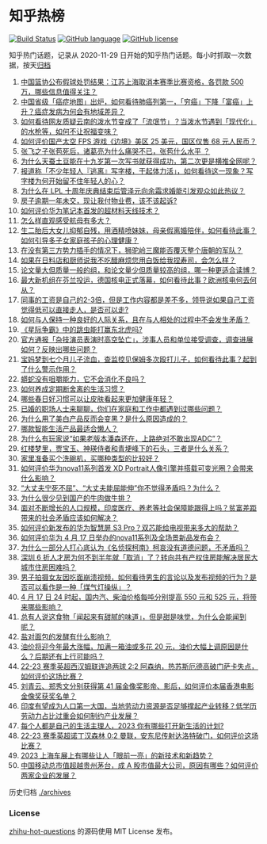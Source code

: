 # 知乎热榜
[![Build Status](https://github.com/ToWeLong/zhihu-hot-questions/workflows/CI/badge.svg)](https://github.com/ToWeLong/zhihu-hot-questions/actions)
[![GitHub language](https://img.shields.io/badge/language-golang-orange.svg)](https://golang.org/)
[![GitHub license](https://img.shields.io/github/license/ToWeLong/zhihu-hot-questions)](https://github.com/ToWeLong/zhihu-hot-questions/blob/main/LICENSE)

知乎热门话题，记录从 2020-11-29 日开始的知乎热门话题。每小时抓取一次数据，按天[归档](./archives)

<!-- BEGIN -->

1. [中国篮协公布假球处罚结果：江苏上海取消本赛季比赛资格，各罚款 500 万，哪些信息值得关注？](https://www.zhihu.com/question/596044084)
1. [中国省级「癌症地图」出炉，如何看待肺癌列第一，「穷癌」下降「富癌」上升？癌症发病为何会有地域差异？](https://www.zhihu.com/question/593010173)
1. [如何看待网友质疑云南的泼水节变成了「流氓节」？当泼水节遇到「现代化」的水枪等，如何不让祝福变味？](https://www.zhihu.com/question/595865203)
1. [如何评价国产太空 FPS 游戏《边境》美区 25 美元，国区仅售 68 元人民币？](https://www.zhihu.com/question/594497862)
1. [张飞之子张苞死后，诸葛亮为什么痛哭不已，张苞什么水平 ？](https://www.zhihu.com/question/464581905)
1. [为什么天蚕土豆能在十九岁第一次写书就获得成功，第二次更是横推全网呢？](https://www.zhihu.com/question/430339925)
1. [报道称「不少年轻人『逃离』写字楼，干起体力活」，如何看待这一现象？写字楼为何开始留不住年轻人的心？](https://www.zhihu.com/question/596040057)
1. [为什么在 LPL 十周年庆典结束后管泽元向余霜求婚能引发观众如此热议？](https://www.zhihu.com/question/595878033)
1. [房子逾期一年未交，现让我付物业费，该不该起诉?](https://www.zhihu.com/question/593280972)
1. [如何评价华为笔记本首发的超材料天线技术？](https://www.zhihu.com/question/596046693)
1. [怎么样直观感受航母有多大？](https://www.zhihu.com/question/538697366)
1. [生二胎后大女儿抑郁自残，用酒精喷妹妹，母亲假离婚陪伴，如何看待此事？如何引导多子女家庭孩子的心理健康？](https://www.zhihu.com/question/596049190)
1. [在没有第三方势力插手的情况下，狮驼岭三魔能否覆灭整个唐朝的军队？](https://www.zhihu.com/question/595925934)
1. [如果在日料店和厨师说我不吃醋麻烦您用白饭给我捏寿司，会怎么样？](https://www.zhihu.com/question/595632618)
1. [论文量大但质量一般的组，和论文量少但质量较高的组，哪一种更适合读博？](https://www.zhihu.com/question/595929049)
1. [最大新机组在芬兰投运，德国核电正式落幕，如何看待此事？欧洲核电何去何从？](https://www.zhihu.com/question/596030855)
1. [同事的工资是自己的2-3倍，但是工作内容都是差不多，领导说如果自己工资觉得低可以直接走人，是否可以走?](https://www.zhihu.com/question/595510957)
1. [如何与人保持一种良好的人际关系，且在与人相处的过程中不会发生矛盾？](https://www.zhihu.com/question/434478310)
1. [《星际争霸》中的跳虫能打赢东北虎吗?](https://www.zhihu.com/question/566237823)
1. [官方通报「杂技演员表演时高空坠亡」，涉事人员和单位接受调查，调查进展如何？反映出哪些问题？](https://www.zhihu.com/question/596028407)
1. [宝妈梦到七个月儿子流血，查监控见保姆多次殴打儿子，如何看待此事？起到了什么警示作用？](https://www.zhihu.com/question/595930360)
1. [蟒蛇没有咀嚼能力，它不会消化不良吗？](https://www.zhihu.com/question/576460952)
1. [如何养成定期断舍离的生活习惯？](https://www.zhihu.com/question/591336825)
1. [哪些春日好习惯可以让皮肤看起来更加健康年轻？](https://www.zhihu.com/question/583973333)
1. [已婚的职场人士来聊聊，你们在家庭和工作中都遇到过哪些问题？](https://www.zhihu.com/question/595948422)
1. [为什么用了美白产品反而会变黑？是什么原因造成的？](https://www.zhihu.com/question/591747321)
1. [哪款智能生活产品最适合懒人？](https://www.zhihu.com/question/584235541)
1. [为什么有玩家说“如果老版本潘森还在，上路绝对不敢出现ADC”？](https://www.zhihu.com/question/595276126)
1. [红楼梦里，贾宝玉、神瑛侍者和青埂峰下的石头，三者是什么关系？](https://www.zhihu.com/question/51719092)
1. [家里准备买个洗碗机，买哪种类型的比较好？](https://www.zhihu.com/question/584912836)
1. [如何评价华为nova11系列首发 XD Portrait人像引擎并搭载可变光圈？会带来什么影响？](https://www.zhihu.com/question/596056916)
1. [“大丈夫宁死不屈”、“大丈夫能屈能伸”你不觉得矛盾吗？为什么？](https://www.zhihu.com/question/589494463)
1. [为什么很少见到国产的牛肉做牛排？](https://www.zhihu.com/question/334930479)
1. [面对不断增长的人口规模，印度医疗、养老等社会保障能跟得上吗？贫富差距带来的社会矛盾应该如何解决？](https://www.zhihu.com/question/595634951)
1. [如何评价新发布的华为智慧屏 S3 Pro？双芯能给电视带来多大的帮助？](https://www.zhihu.com/question/596053358)
1. [如何评价华为 4 月 17 日举办的nova11系列及全场景新品发布会？](https://www.zhihu.com/question/596042012)
1. [为什么一部分人打心底认为《名侦探柯南》柯哀没有道德问题，不矛盾吗？](https://www.zhihu.com/question/595361362)
1. [深圳 6 折人才房为何不到半年就「取消」了？转向共有产权住房能解决居民大城市住房困难吗？](https://www.zhihu.com/question/595228568)
1. [男子拍摄女友因吃面崩溃视频，如何看待男生的言论以及发布视频的行为？是否可以看作是一种「煤气灯操纵」？](https://www.zhihu.com/question/596098266)
1. [4 月 17 日 24 时起，国内汽、柴油价格每吨分别提高 550 元和 525 元，将带来哪些影响？](https://www.zhihu.com/question/596120384)
1. [总有人说这食物「闻起来有甜腻的味道」，但是甜是味觉，为什么会能闻到呢？](https://www.zhihu.com/question/593740239)
1. [盐对面包的发酵有什么影响？](https://www.zhihu.com/question/20061525)
1. [油价将迎今年最大涨幅，加满一箱油或多花 20 元，油价大幅上调原因是什么？后期还有上行可能吗？](https://www.zhihu.com/question/596028576)
1. [22-23 赛季英超西汉姆联连追两球 2:2 阿森纳，热苏斯厄德高破门萨卡失点，如何评价这场比赛？](https://www.zhihu.com/question/595963430)
1. [刘青云、郑秀文分别获得第 41 届金像奖影帝、影后，如何评价本届香港电影金像奖获奖名单？](https://www.zhihu.com/question/595998722)
1. [印度有望成为人口第一大国，当地劳动力资源是否足够撑起产业转移？低学历劳动力占比过重会如何制约产业发展？](https://www.zhihu.com/question/595637146)
1. [每个人都是自己的生活主理人，2023 你有哪些打开新生活的计划?](https://www.zhihu.com/question/595519941)
1. [22-23 赛季英超诺丁汉森林 0:2 曼联，安东尼传射达洛特破门，如何评价这场比赛？](https://www.zhihu.com/question/595991605)
1. [2023 上海车展上有哪些让人「眼前一亮」的新技术和新趋势？](https://www.zhihu.com/question/594726718)
1. [中国移动总市值超越贵州茅台，成 A 股市值最大公司，原因有哪些？如何评价两家企业的发展？](https://www.zhihu.com/question/596047532)

<!-- END -->

历史归档 [./archives](./archives)


### License
[zhihu-hot-questions](https://github.com/towelong/zhihu-hot-questions) 的源码使用 MIT License 发布。